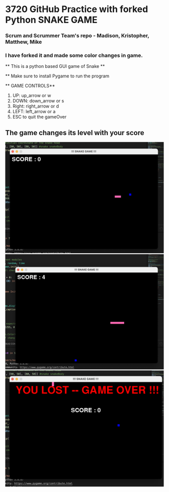 # 3720 GitHub Practice with forked Python SNAKE GAME
### Scrum and Scrummer Team's repo - Madison, Kristopher, Matthew, Mike
### I have forked it and made some color changes in game. 

** This is a python based GUI game of Snake **

** Make sure to install Pygame to run the program

** GAME CONTROLS**
1) UP: up_arrow or w
2) DOWN: down_arrow or s
3) Right: right_arrow or d
4) LEFT: left_arrow or a
5) ESC to quit the gameOver



## The game changes its level with your score
![Alt text](Snaps/1.png?raw=true "Title")
![Alt text](Snaps/2.png?raw=true "Title")
![Alt text](Snaps/3.png?raw=true "Title")

